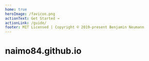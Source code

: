 ```yaml
---
home: true
heroImage: /favicon.png
actionText: Get Started →
actionLink: /guide/
footer: MIT Licensed | Copyright © 2019-present Benjamin Neumann
---
```


# naimo84.github.io


```
